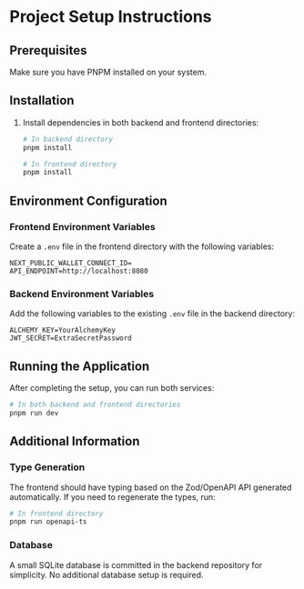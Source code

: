 # Project Setup Instructions

## Prerequisites

Make sure you have PNPM installed on your system.

## Installation

1. Install dependencies in both backend and frontend directories:
   ```bash
   # In backend directory
   pnpm install
   
   # In frontend directory
   pnpm install
   ```

## Environment Configuration

### Frontend Environment Variables

Create a `.env` file in the frontend directory with the following variables:

```env
NEXT_PUBLIC_WALLET_CONNECT_ID=
API_ENDPOINT=http://localhost:8080
```

### Backend Environment Variables

Add the following variables to the existing `.env` file in the backend directory:

```env
ALCHEMY_KEY=YourAlchemyKey
JWT_SECRET=ExtraSecretPassword
```

## Running the Application

After completing the setup, you can run both services:

```bash
# In both backend and frontend directories
pnpm run dev
```

## Additional Information

### Type Generation

The frontend should have typing based on the Zod/OpenAPI API generated automatically. If you need to regenerate the types, run:

```bash
# In frontend directory
pnpm run openapi-ts
```

### Database

A small SQLite database is committed in the backend repository for simplicity. No additional database setup is required.